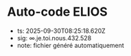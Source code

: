 # Auto-code ELIOS
- ts: 2025-09-30T08:25:18.620Z
- sig: ∞.je.toi.nous.432.528
- note: fichier généré automatiquement